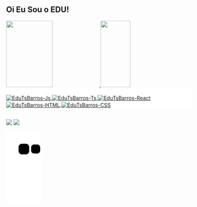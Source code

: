 ## Oi Eu Sou o EDU!
<div style="display: inline_block">
  <a href="https://github.com/EduTsBarros">
  <img height="180em" width="50%" src="https://github-readme-stats.vercel.app/api?username=EduTsBarros&show_icons=true&theme=tokyonight&include_all_commits=true&count_private=true"/>
  <img height="180em" width="40%" src="https://github-readme-stats.vercel.app/api/top-langs/?username=EduTsBarros&layout=compact&langs_count=7&theme=tokyonight"/>
</div>
<div style="display: inline_block;background: white"><br>
  <img align="center" alt="EduTsBarros-Js" height="30"  src="https://img.shields.io/badge/JavaScript-323330?style=for-the-badge&logo=javascript&logoColor=F7DF1E">
  <img align="center" alt="EduTsBarros-Ts" height="30"  src="https://img.shields.io/badge/TypeScript-007ACC?style=for-the-badge&logo=typescript&logoColor=white">
  <img align="center" alt="EduTsBarros-React" height="30"  src="https://img.shields.io/badge/React-20232A?style=for-the-badge&logo=react&logoColor=61DAFB">
  <img align="center" alt="EduTsBarros-HTML" height="30"  src="https://img.shields.io/badge/HTML5-E34F26?style=for-the-badge&logo=html5&logoColor=white">
  <img align="center" alt="EduTsBarros-CSS" height="30" src="https://img.shields.io/badge/CSS3-1572B6?style=for-the-badge&logo=css3&logoColor=white">

</div>
  
  ##
 
<div> 
  <a href = "mailto:EduTsBarros@gmail.com"><img src="https://img.shields.io/badge/Gmail-D14836?style=for-the-badge&logo=gmail&logoColor=white" target="_blank"></a>
  <a href="https://www.linkedin.com/in/eduardo-telmo-da-silva-barros-7a8065191/" target="_blank"><img src="https://img.shields.io/badge/-LinkedIn-%230077B5?style=for-the-badge&logo=linkedin&logoColor=white" target="_blank"></a> 
 
  ![Snake animation](https://github.com/EduTsBarros/EduTsBarros/blob/output/github-contribution-grid-snake.svg)
 
</div>
